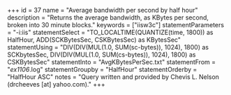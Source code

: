 +++
id = 37
name = "Average bandwidth per second by half hour"
description = "Returns the average bandwidth, as KBytes per second, broken into 30 minute blocks."
keywords = ["iisw3c"]
statementParameters = "-i:iis"
statementSelect = "TO_LOCALTIME(QUANTIZE(time, 1800)) as HalfHour, ADD(SCKBytesSec, CSKBytesSec) as KBytesSec"
statementUsing = "DIV(DIV(MUL(1.0, SUM(sc-bytes)), 1024), 1800) as SCKbytesSec, DIV(DIV(MUL(1.0, SUM(cs-bytes)), 1024), 1800) as CSKBytesSec"
statementInto = "AvgKBytesPerSec.txt"
statementFrom = "*ex1106*.log"
statementGroupby = "HalfHour"
statementOrderby = "HalfHour ASC"
notes = "Query written and provided by Chevis L. Nelson (drcheeves [at] yahoo.com)."
+++

